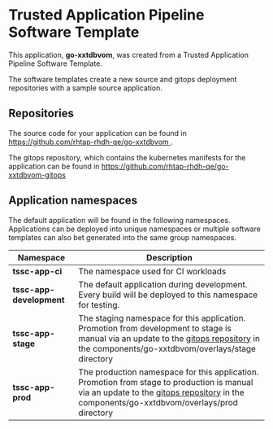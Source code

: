# Trusted Application Pipeline Software Template

This application, **go-xxtdbvom**, was created from a Trusted Application Pipeline Software Template.

The software templates create a new source and gitops deployment repositories with a sample source application. 

## Repositories

The source code for your application can be found in [https://github.com/rhtap-rhdh-qe/go-xxtdbvom ](https://github.com/rhtap-rhdh-qe/go-xxtdbvom ).
 
The gitops repository, which contains the kubernetes manifests for the application can be found in 
[https://github.com/rhtap-rhdh-qe/go-xxtdbvom-gitops ](https://github.com/rhtap-rhdh-qe/go-xxtdbvom-gitops ) 

## Application namespaces 

The default application will be found in the following namespaces. Applications can be deployed into unique namespaces or multiple software templates can also bet generated into the same group namespaces.  

|  Namespace   |  Description   |  
| -------- | -------- |
| **tssc-app-ci** | The namespace used for CI workloads |
| **tssc-app-development** | The default application during development. Every build will be deployed to this namespace for testing. |
| **tssc-app-stage** | The staging namespace for this application. Promotion from development to stage is manual via an update to the [gitops repository](https://github.com/rhtap-rhdh-qe/go-xxtdbvom-gitops ) in the components/go-xxtdbvom/overlays/stage directory |
| **tssc-app-prod** | The production namespace for this application. Promotion from stage to production is manual via an update to the [gitops repository](https://github.com/rhtap-rhdh-qe/go-xxtdbvom-gitops ) in the components/go-xxtdbvom/overlays/prod directory |